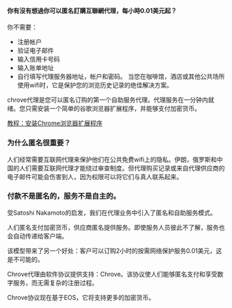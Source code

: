 #### 你有沒有想過你可以匿名訂購互聯網代理，每小時0.01美元起？

你不需要：

* 注册帐户
* 验证电子邮件
* 输入信用卡号码
* 输入账单地址
* 自行填写代理服务器地址，帐户和密码。
当您在咖啡馆，酒店或其他公共场所使用wifi时，它是保护您的浏览历史记录的绝佳解决方案。

chrove代理是您可以匿名订购的第一个自助服务代理。代理服务在一分钟内就绪。您只需安装一个简单的谷歌浏览器扩展程序，并能够支付加密货币。

[教程：安装Chrome浏览器扩展程序]()

### 为什么匿名很重要？

人们经常需要互联网代理来保护他们在公共免费wifi上的隐私。伊朗，俄罗斯和中国的人们需要互联网代理才能绕过审查制度。但代理购买记录或来自代理供应商的电子邮件可能会伤害到人，因为权限可以将它们与真人联系起来。

### 付款不是匿名的，服务不是自主的。

受Satoshi Nakamoto的启发，我们在代理业务中引入了匿名和自助服务模式。

人们匿名支付加密货币，供应商匿名提供服务。即使服务人员彼此不了解，服务也会自动传递给客户端。

该模型带来了另一个好处：客户可以订购2小时的按需网络保护服务0.01美元，这是不可能的。

Chrove代理由软件协议提供支持：Chrove。该协议使人们能够匿名支付和享受数字服务，而无需复杂的注册过程。

Chrove协议现在基于EOS，它将支持更多的加密货币。

